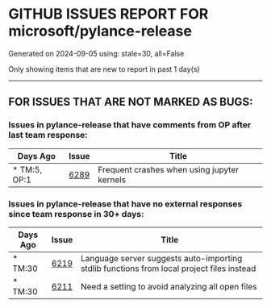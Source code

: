 
# GITHUB ISSUES REPORT FOR microsoft/pylance-release


Generated on 2024-09-05 using: stale=30, all=False


Only showing items that are new to report in past 1 day(s)


---

## FOR ISSUES THAT ARE NOT MARKED AS BUGS:


### Issues in pylance-release that have comments from OP after last team response:

| Days Ago | Issue | Title |
| --- | --- | --- |
 | \* TM:5, OP:1  |[6289](https://github.com/microsoft/pylance-release/issues/6289 "Frequent crashes when using jupyter kernels")  |Frequent crashes when using jupyter kernels |

### Issues in pylance-release that have no external responses since team response in 30+ days:

| Days Ago | Issue | Title |
| --- | --- | --- |
 | \* TM:30  |[6219](https://github.com/microsoft/pylance-release/issues/6219 "Language server suggests auto-importing stdlib functions from local project files instead")  |Language server suggests auto-importing stdlib functions from local project files instead |
 | \* TM:30  |[6211](https://github.com/microsoft/pylance-release/issues/6211 "Need a setting to avoid analyzing all open files")  |Need a setting to avoid analyzing all open files |




















